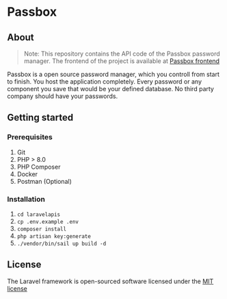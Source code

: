 # Passbox

## About

> Note: This repository contains the API code of the Passbox password manager. The frontend of the project is available at [Passbox frontend](https://github.com/bijaydas/passboxui)

Passbox is a open source password manager, which you controll from start to finish. You host the application completely. Every password or any component you save that would be your defined database. No third party company should have your passwords.

## Getting started

### Prerequisites

1. Git
2. PHP > 8.0
3. PHP Composer
4. Docker
5. Postman (Optional)

### Installation

1. `cd laravelapis`
2. `cp .env.example .env`
3. `composer install`
4. `php artisan key:generate`
5. `./vendor/bin/sail up build -d`

## License

The Laravel framework is open-sourced software licensed under the [MIT license](https://github.com/Passbox-Official/passboxapis/blob/main/LICENSE)
